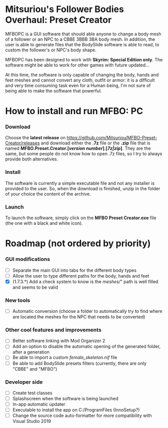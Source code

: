 # Mitsuriou's Follower Bodies Overhaul: Preset Creator
MFBOPC is a GUI software that should able anyone to change a body mesh of a follower or an NPC to a CBBE 3BBB 3BA body mesh.
In addition, the user is able to generate files that the BodySlide software is able to read, to custom the follower's or NPC's body shape.

MFBOPC has been designed to work with **Skyrim: Special Edition only**. The software might be able to work for other games with future updated...

At this time, the software is only capable of changing the body, hands and feet meshes and cannot convert any cloth, outfit or armor: it is a difficult and very time consuming task even for a Human being, I'm not sure of being able to make the software that powerful.

# How to install and run MFBO: PC
### Download
Choose the **latest release** on https://github.com/Mitsuriou/MFBO-Preset-Creator/releases and download either the **.7z** file or the **.zip** file that is named **MFBO.Preset.Creator.[*version number*].[*7z|zip*]**. They are the same, but some people do not know how to open .7z files, so I try to always provide both alternatives.

### Install
The software is currently a simple executable file and not any installer is provided to the user. So, when the download is finished, unzip in the folder of your choice the content of the archive.

### Launch
To launch the software, simply click on the **MFBO Preset Creator.exe** file (the one with a black and white icon).

# Roadmap (not ordered by priority)
### GUI modifications
- [ ] Separate the main GUI into tabs for the different body types
- [ ] Allow the user to type different paths for the body, hands and feet
- [X] (1.7.3.*) Add a check system to know is the *meshes/*" path is well filled and seems to be valid

### New tools
- [ ] Automatic conversion (choose a folder to automatically try to find where are located the meshes for the NPC that needs to be converted)

### Other cool features and improvements
- [ ] Better software linking with Mod Organizer 2
- [ ] Add an option to disable the automatic opening of the generated folder, after a generation
- [ ] Be able to import a custom *female_skeleton.nif* file
- [ ] Be able to add BodySlide presets filters (currently, there are only "CBBE" and "MFBO")

### Developer side
- [ ] Create test classes
- [ ] Splashscreen when the software is being launched
- [ ] In-app automatic updater
- [ ] Executable to install the app on C:/ProgramFiles (InnoSetup?)
- [ ] Change the source code auto-formatter for more compatibility with Visual Studio 2019
